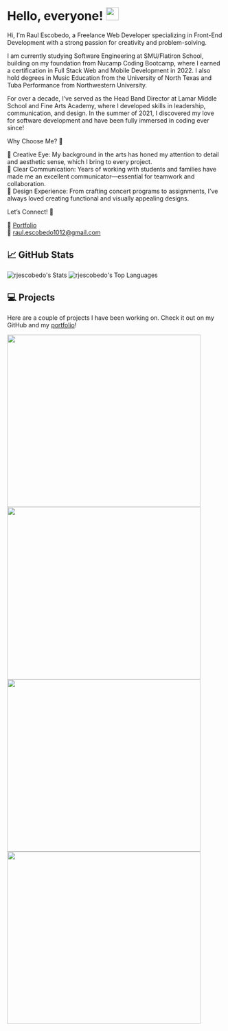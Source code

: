 # Hello, everyone! <img src="https://raw.githubusercontent.com/MartinHeinz/MartinHeinz/master/wave.gif" width="30px">

Hi, I’m Raul Escobedo, a Freelance Web Developer specializing in Front-End Development with a strong passion for creativity and problem-solving.

I am currently studying Software Engineering at SMU/Flatiron School, building on my foundation from Nucamp Coding Bootcamp, where I earned a certification in Full Stack Web and Mobile Development in 2022. I also hold degrees in Music Education from the University of North Texas and Tuba Performance from Northwestern University.

For over a decade, I’ve served as the Head Band Director at Lamar Middle School and Fine Arts Academy, where I developed skills in leadership, communication, and design. In the summer of 2021, I discovered my love for software development and have been fully immersed in coding ever since!

Why Choose Me? 🌟

🎨 Creative Eye: My background in the arts has honed my attention to detail and aesthetic sense, which I bring to every project.</br>
💬 Clear Communication: Years of working with students and families have made me an excellent communicator—essential for teamwork and collaboration.</br>
📄 Design Experience: From crafting concert programs to assignments, I’ve always loved creating functional and visually appealing designs.

Let’s Connect! 🔗

📁 <a href="https://raulescobedo-portfolio.netlify.app/" target="_blank">Portfolio</a></br>
📧 <a href="mailto:raul.escobedo1012@gmail.com">raul.escobedo1012@gmail.com</a>

## &#x1f4c8; GitHub Stats
![rjescobedo's Stats](https://github-readme-stats.vercel.app/api?username=rjescobedo&theme=algolia&show_icons=true&hide_border=false&count_private=true)
![rjescobedo's Top Languages](https://github-readme-stats.vercel.app/api/top-langs/?username=rjescobedo&theme=algolia&show_icons=true&hide_border=false&layout=compact)



## &#x1F4BB; Projects

Here are a couple of projects I have been working on. Check it out on my GitHub and my <a href="https://raulescobedo-portfolio.netlify.app/" target="_blank">portfolio</a>!

<a href="https://github.com/rjescobedo/baked-with-gratitude">
  <img src="https://github.com/user-attachments/assets/e29a79f5-4271-48af-ab37-c1901cac6fe3" height="400" width="450"/>
</a>
<a href="https://github.com/rjescobedo/thetrainer">
  <img src="https://user-images.githubusercontent.com/88142181/156946246-e6e54268-2100-499c-8508-e951dccb35f8.png" height="400" width="450"/>
</a>
<a href="https://github.com/pgartrell/okb">
<img src="https://user-images.githubusercontent.com/88142181/156960492-9ea15f19-12d5-43c1-989d-1bfbe7f4a482.png" height="400" width="450"/>
</a>
<a href="https://github.com/rjescobedo/raulescobedo-portfolio">
<img src="https://github.com/user-attachments/assets/22e8d9f8-c1cf-4d1d-a5d0-9a921adb5b02" height="400" width="450"/>
</a>







